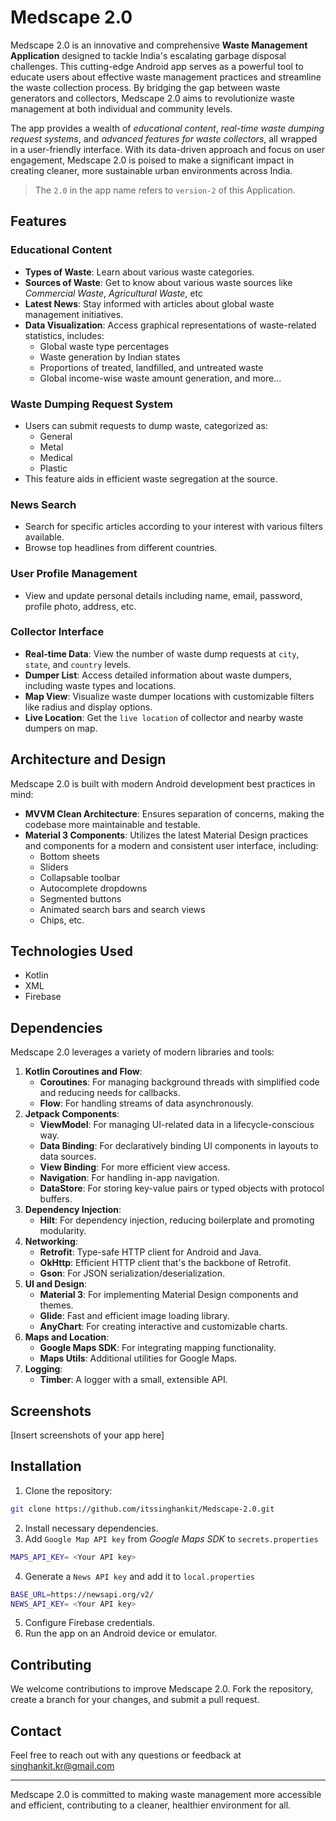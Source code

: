 # Medscape 2.0

Medscape 2.0 is an innovative and comprehensive **Waste Management Application** designed to tackle India's escalating garbage disposal challenges. This cutting-edge Android app serves as a powerful tool to educate users about effective waste management practices and streamline the waste collection process. By bridging the gap between waste generators and collectors, Medscape 2.0 aims to revolutionize waste management at both individual and community levels.

The app provides a wealth of _educational content_, _real-time waste dumping request systems_, and _advanced features for waste collectors_, all wrapped in a user-friendly interface. With its data-driven approach and focus on user engagement, Medscape 2.0 is poised to make a significant impact in creating cleaner, more sustainable urban environments across India.

> The `2.0` in the app name refers to `version-2` of this Application.

## Features

### Educational Content

- **Types of Waste**: Learn about various waste categories.
- **Sources of Waste**: Get to know about various waste sources like _Commercial Waste_, _Agricultural Waste_, etc
- **Latest News**: Stay informed with articles about global waste management initiatives.
- **Data Visualization**: Access graphical representations of waste-related statistics, includes:
    - Global waste type percentages
    - Waste generation by Indian states
    - Proportions of treated, landfilled, and untreated waste
    - Global income-wise waste amount generation, and more...

### Waste Dumping Request System

- Users can submit requests to dump waste, categorized as:
    - General
    - Metal
    - Medical
    - Plastic
- This feature aids in efficient waste segregation at the source.

### News Search

- Search for specific articles according to your interest with various filters available.
- Browse top headlines from different countries.

### User Profile Management

- View and update personal details including name, email, password, profile photo, address, etc.

### Collector Interface

- **Real-time Data**: View the number of waste dump requests at `city`, `state`, and `country` levels.
- **Dumper List**: Access detailed information about waste dumpers, including waste types and locations.
- **Map View**: Visualize waste dumper locations with customizable filters like radius and display options.
- **Live Location**: Get the `live location` of collector and nearby waste dumpers on map.

## Architecture and Design

Medscape 2.0 is built with modern Android development best practices in mind:

- **MVVM Clean Architecture**: Ensures separation of concerns, making the codebase more maintainable and testable.
- **Material 3 Components**: Utilizes the latest Material Design practices and components for a modern and consistent user interface, including:
    - Bottom sheets
    - Sliders
    - Collapsable toolbar
    - Autocomplete dropdowns
    - Segmented buttons
    - Animated search bars and search views
    - Chips, etc.

## Technologies Used

- Kotlin
- XML
- Firebase

## Dependencies

Medscape 2.0 leverages a variety of modern libraries and tools:

1. **Kotlin Coroutines and Flow**:
    - **Coroutines**: For managing background threads with simplified code and reducing needs for callbacks.
    - **Flow**: For handling streams of data asynchronously.
2. **Jetpack Components**:
    - **ViewModel**: For managing UI-related data in a lifecycle-conscious way.
    - **Data Binding**: For declaratively binding UI components in layouts to data sources.
    - **View Binding**: For more efficient view access.
    - **Navigation**: For handling in-app navigation.
    - **DataStore**: For storing key-value pairs or typed objects with protocol buffers.
3. **Dependency Injection**:
    - **Hilt**: For dependency injection, reducing boilerplate and promoting modularity.
4. **Networking**:
    - **Retrofit**: Type-safe HTTP client for Android and Java.
    - **OkHttp**: Efficient HTTP client that's the backbone of Retrofit.
    - **Gson**: For JSON serialization/deserialization.
5. **UI and Design**:
    - **Material 3**: For implementing Material Design components and themes.
    - **Glide**: Fast and efficient image loading library.
    - **AnyChart**: For creating interactive and customizable charts.
6. **Maps and Location**:
    - **Google Maps SDK**: For integrating mapping functionality.
    - **Maps Utils**: Additional utilities for Google Maps.
7. **Logging**:
    - **Timber**: A logger with a small, extensible API.

## Screenshots

[Insert screenshots of your app here]

<!-- You can add screenshots using the following format:
![Screen Name](path/to/screenshot.png)
Repeat this for each screenshot you want to include
-->

## Installation

1. Clone the repository:
```bash
git clone https://github.com/itssinghankit/Medscape-2.0.git
```
2. Install necessary dependencies.
3. Add `Google Map API key` from _Google Maps SDK_ to `secrets.properties`
```bash
MAPS_API_KEY= <Your API key>
```
4. Generate a `News API key` and add it to `local.properties`
```bash
BASE_URL=https://newsapi.org/v2/
NEWS_API_KEY= <Your API key>
```
5. Configure Firebase credentials.
6. Run the app on an Android device or emulator.

## Contributing

We welcome contributions to improve Medscape 2.0. Fork the repository, create a branch for your changes, and submit a pull request.

## Contact

Feel free to reach out with any questions or feedback at
[singhankit.kr@gmail.com](singhankit.kr@gmail.com)

---

Medscape 2.0 is committed to making waste management more accessible and efficient, contributing to a cleaner, healthier environment for all.
